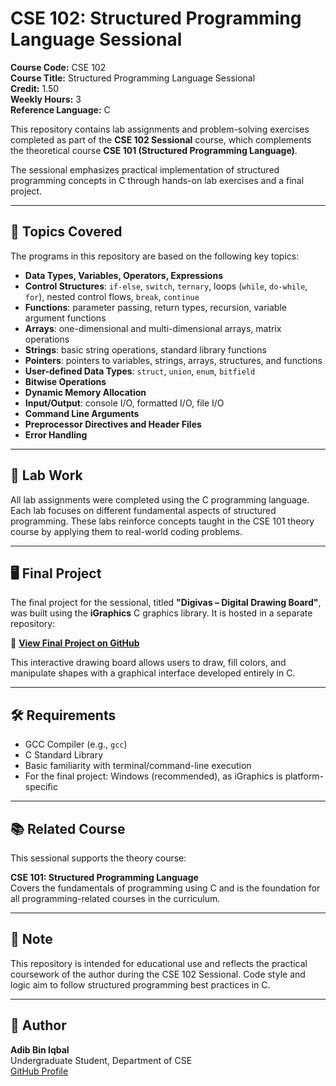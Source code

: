 # CSE 102: Structured Programming Language Sessional

**Course Code:** CSE 102  
**Course Title:** Structured Programming Language Sessional  
**Credit:** 1.50  
**Weekly Hours:** 3  
**Reference Language:** C

This repository contains lab assignments and problem-solving exercises completed as part of the **CSE 102 Sessional** course, which complements the theoretical course **CSE 101 (Structured Programming Language)**.

The sessional emphasizes practical implementation of structured programming concepts in C through hands-on lab exercises and a final project.

---

## 📘 Topics Covered

The programs in this repository are based on the following key topics:

- **Data Types, Variables, Operators, Expressions**
- **Control Structures**: `if-else`, `switch`, `ternary`, loops (`while`, `do-while`, `for`), nested control flows, `break`, `continue`
- **Functions**: parameter passing, return types, recursion, variable argument functions
- **Arrays**: one-dimensional and multi-dimensional arrays, matrix operations
- **Strings**: basic string operations, standard library functions
- **Pointers**: pointers to variables, strings, arrays, structures, and functions
- **User-defined Data Types**: `struct`, `union`, `enum`, `bitfield`
- **Bitwise Operations**
- **Dynamic Memory Allocation**
- **Input/Output**: console I/O, formatted I/O, file I/O
- **Command Line Arguments**
- **Preprocessor Directives and Header Files**
- **Error Handling**

---

## 🧪 Lab Work

All lab assignments were completed using the C programming language. Each lab focuses on different fundamental aspects of structured programming. These labs reinforce concepts taught in the CSE 101 theory course by applying them to real-world coding problems.

---

## 🖥️ Final Project

The final project for the sessional, titled **"Digivas – Digital Drawing Board"**, was built using the **iGraphics** C graphics library. It is hosted in a separate repository:

🔗 **[View Final Project on GitHub](https://github.com/adibbiniqbal/iGraphics-Digital_Drawing_Board-Digivas)**

This interactive drawing board allows users to draw, fill colors, and manipulate shapes with a graphical interface developed entirely in C.

---

## 🛠 Requirements

- GCC Compiler (e.g., `gcc`)
- C Standard Library
- Basic familiarity with terminal/command-line execution
- For the final project: Windows (recommended), as iGraphics is platform-specific

---

## 📚 Related Course

This sessional supports the theory course:

**CSE 101: Structured Programming Language**  
Covers the fundamentals of programming using C and is the foundation for all programming-related courses in the curriculum.

---

## 📌 Note

This repository is intended for educational use and reflects the practical coursework of the author during the CSE 102 Sessional. Code style and logic aim to follow structured programming best practices in C.

---

## 👤 Author

**Adib Bin Iqbal**  
Undergraduate Student, Department of CSE  
[GitHub Profile](https://github.com/adibbiniqbal)
